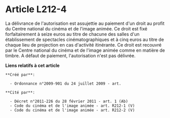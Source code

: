 # Article L212-4

La délivrance de l'autorisation est assujettie au paiement d'un droit au profit du Centre national du cinéma et de l'image
animée. Ce droit est fixé forfaitairement à seize euros au titre de chacune des salles d'un établissement de spectacles
cinématographiques et à cinq euros au titre de chaque lieu de projection en cas d'activité itinérante. Ce droit est recouvré
par le Centre national du cinéma et de l'image animée comme en matière de timbre. A défaut de paiement, l'autorisation n'est
pas délivrée.

**Liens relatifs à cet article**

	**Créé par**:

	  - Ordonnance n°2009-901 du 24 juillet 2009 - art.

	**Cité par**:

	  - Décret n°2011-226 du 28 février 2011 - art. 1 (Ab)
	  - Code du cinéma et de l'image animée - art. R212-1 (V)
	  - Code du cinéma et de l'image animée - art. R212-2 (V)
